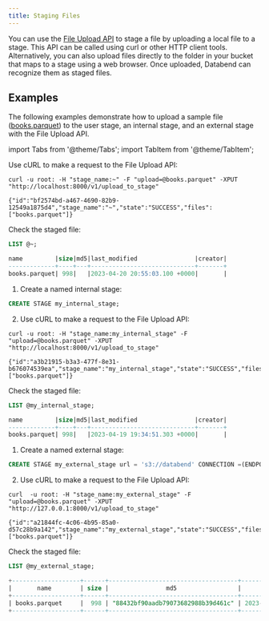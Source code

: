 ```yaml
---
title: Staging Files
---
```


You can use the [File Upload API](../../03-develop/00-api/10-put-to-stage.md) to stage a file by uploading a local file to a stage. This API can be called using curl or other HTTP client tools. Alternatively, you can also upload files directly to the folder in your bucket that maps to a stage using a web browser. Once uploaded, Databend can recognize them as staged files. 

## Examples

The following examples demonstrate how to upload a sample file ([books.parquet](https://datafuse-1253727613.cos.ap-hongkong.myqcloud.com/data/books.parquet)) to the user stage, an internal stage, and an external stage with the File Upload API.

import Tabs from '@theme/Tabs';
import TabItem from '@theme/TabItem';

<Tabs groupId="operating-systems">

<TabItem value="user" label="Upload to User Stage">

Use cURL to make a request to the File Upload API:

```shell title='Put books.parquet to stage'
curl -u root: -H "stage_name:~" -F "upload=@books.parquet" -XPUT "http://localhost:8000/v1/upload_to_stage"
```

```shell title='Response'
{"id":"bf2574bd-a467-4690-82b9-12549a1875d4","stage_name":"~","state":"SUCCESS","files":["books.parquet"]}
```

Check the staged file:
```sql
LIST @~;

name         |size|md5|last_modified                |creator|
-------------+----+---+-----------------------------+-------+
books.parquet| 998|   |2023-04-20 20:55:03.100 +0000|       |
```
</TabItem>

<TabItem value="internal" label="Upload to Internal Stage">

1. Create a named internal stage:
```sql
CREATE STAGE my_internal_stage;
```
2. Use cURL to make a request to the File Upload API:

```shell title='Put books.parquet to stage'
curl -u root: -H "stage_name:my_internal_stage" -F "upload=@books.parquet" -XPUT "http://localhost:8000/v1/upload_to_stage"
```

```shell title='Response'
{"id":"a3b21915-b3a3-477f-8e31-b676074539ea","stage_name":"my_internal_stage","state":"SUCCESS","files":["books.parquet"]}
```

Check the staged file:
```sql
LIST @my_internal_stage;

name         |size|md5|last_modified                |creator|
-------------+----+---+-----------------------------+-------+
books.parquet| 998|   |2023-04-19 19:34:51.303 +0000|       |
```
</TabItem>
<TabItem value="external" label="Upload to External Stage">

1. Create a named external stage:

```sql
CREATE STAGE my_external_stage url = 's3://databend' CONNECTION =(ENDPOINT_URL= 'http://127.0.0.1:9000' aws_key_id='ROOTUSER' aws_secret_key='CHANGEME123');
```
2. Use cURL to make a request to the File Upload API:

```shell title='Put books.parquet to stage'
curl  -u root: -H "stage_name:my_external_stage" -F "upload=@books.parquet" -XPUT "http://127.0.0.1:8000/v1/upload_to_stage"
```

```shell title='Response'
{"id":"a21844fc-4c06-4b95-85a0-d57c28b9a142","stage_name":"my_external_stage","state":"SUCCESS","files":["books.parquet"]}
```

Check the staged file:
```sql
LIST @my_external_stage;

+-------------------+------+------------------------------------+-------------------------------+---------+
|       name        | size |                md5                 |         last_modified         | creator |
+-------------------+------+------------------------------------+-------------------------------+---------+
| books.parquet     |  998 | "88432bf90aadb79073682988b39d461c" | 2023-04-24 04:57:35.447 +0000 | NULL    |
+-------------------+------+------------------------------------+-------------------------------+---------+
```
</TabItem>
</Tabs>